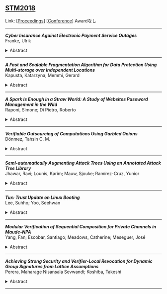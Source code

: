 ## [STM2018](STM2018.md)
Link: [[Proceedings](https://link.springer.com/book/10.1007/978-3-030-01141-3)]
[[Conference](https://www.nics.uma.es/pub/stm18/index.html)]
Awardなし  
***
**_Cyber Insurance Against Electronic Payment Service Outages_**  
Franke, Ulrik
<details><summary>Abstract</summary>Society is becoming increasingly dependent on IT services. One example is the dependence of retailers on electronic payment services. This article investigates the terms and conditions offered by three electronic payment service providers, finding that they only guarantee best effort availability. As potential mitigation, five cyber insurance policies are studied from the perspective of coverage of electronic payment service outages. It is concluded that cyber insurance does indeed give some protection, but that coverage differs between insurers and between different policy options offered. Thus, a retailer who wishes to purchase cyber insurance should take care to understand what is on offer and actively select appropriate coverage.</details>

***

**_A Fast and Scalable Fragmentation Algorithm for Data Protection Using Multi-storage over Independent Locations_**  
Kapusta, Katarzyna; Memmi, Gerard
<details><summary>Abstract</summary>Data fragmentation and dispersal over several independent locations enhances protection level of outsourced data. In this paper, we introduce a Fast and Scalable Fragmentation Algorithm (FSFA) that is particularly well adapted to be used in a multi-cloud environment. It transforms data into interdependent fragments that all have to be gathered in order to reconstruct the initial information. A performance comparison with published related works (including data encryption and dispersal) demonstrates it can be more than twice faster than the fastest of the relevant fragmentation techniques, while producing reasonable storage overhead.</details>

***

**_A Spark Is Enough in a Straw World: A Study of Websites Password Management in the Wild_**  
Raponi, Simone; Di Pietro, Roberto
<details><summary>Abstract</summary>The widespread usage of password authentication in online websites leads to an ever-increasing concern, especially when considering the possibility for an attacker to recover the user password by leveraging the loopholes in the password recovery mechanisms. Indeed, the adoption of a poor password management system by a website makes useless even the most robust password chosen by its users.In this paper, we first provide an analysis of currently adopted password recovery mechanisms. Later, we model an attacker with a set of different capabilities, and we show how current password recovery mechanisms can be exploited in our attacker model. Then, we provide a thorough analysis of the password management of some of the Alexa’s top 200 websites in different countries, including England, France, Germany, Spain and Italy. Of these 1,000 websites, 722 do not require authentication—and hence are excluded from our study—, while out of the remaining 278 we focused on 174—since 104 demanded information we could not produce. Of these 174, almost 25% have critical vulnerabilities, while 44% have some form of vulnerability. Finally, we point out that, by considering the entry into force of the General Data Protection Regulation (GDPR) in May, 2018, most of websites are not compliant with the legislation and may incur in heavy fines. This study, other than being important on its own since it highlights some severe current vulnerabilities and proposes corresponding remedies, has the potential to have a relevant impact on the EU industrial ecosystem.</details>

***

**_Verifiable Outsourcing of Computations Using Garbled Onions_**  
Dönmez, Tahsin C. M.
<details><summary>Abstract</summary>Solutions to the verifiable outsourcing problem based on Yao’s Garbled Circuit (GC) construction have been investigated in previous works. A major obstacle to the practicality of these solutions is the single-use nature of the GC construction. This work introduces the novel technique onion garbling, which circumvents this obstacle by using only a symmetric-key cipher as its cryptographic machinery. This work also proposes a non-interactive protocol for verifiable outsourcing which utilizes the onion garbling technique. The protocol works in a 3-party setting, and consists of a preprocessing phase and an online phase. The cost of a preprocessing phase which can support up to N computations is independent of N for the outsourcing party. For the other two parties, the memory and communication cost of N-reusability is proportional to \(N \cdot m\), where m is the bit-length of the input. The cost of input preparation and verification is \(\mathcal {O}(m+n)\) symmetric-key cipher operations, where n is the bit-length of the output. The overall costs associated with the outsourcing party are low enough to allow verifiable outsourcing of arbitrary computations by resource-constrained devices on constrained networks. Finally, this work reports on a proof-of-concept implementation of the proposed verifiable outsourcing protocol.</details>

***

**_Semi-automatically Augmenting Attack Trees Using an Annotated Attack Tree Library_**  
Jhawar, Ravi; Lounis, Karim; Mauw, Sjouke; Ramírez-Cruz, Yunior
<details><summary>Abstract</summary>We present a method for assisting the semi-automatic creation of attack trees. Our method allows to explore a library of attack trees, select elements from this library that can be attached to an attack tree in construction, and determine how the attachment should be done. The process is supported by a predicate-based formal annotation of attack trees. To show the feasibility of our approach, we describe the process for automatically building a library of annotated attack trees from standard vulnerability descriptions in a publicly available online resource, using information extraction techniques. Then, we show how attack trees manually constructed from high level definitions of attack patterns can be augmented by attaching trees from this library.</details>

***

**_Tux: Trust Update on Linux Booting_**  
Lee, Suhho; Yoo, Seehwan
<details><summary>Abstract</summary>Preserving integrity is one of the essential requirements in trusted computing. However, When it comes to system update, even with the state-of-the-art integrity management system such as OpenCIT cannot properly manage integrity. This is because the updates are not transparent to the remote attestation server and the integrity value is not updated according to the updates.This paper presents Trust Update on Linux booting, TUX. TUX collaboratively manages the integrity along with the kernel update, so that the update is transparent to the attestation server. With TUX, we can successfully maintain trust for the managed machines, even with frequent OS kernel updates. Also, TUX guarantees robust verified and measured boot to safeguard the integrity of a system’s booting process.</details>

***

**_Modular Verification of Sequential Composition for Private Channels in Maude-NPA_**  
Yang, Fan; Escobar, Santiago; Meadows, Catherine; Meseguer, José
<details><summary>Abstract</summary>This paper gives a modular verification methodology in which, given parametric specifications of a key establishment protocol P and a protocol Q providing private channel communication, security and authenticity properties of their sequential composition \(P\; ;\; Q\) can be reduced to: (i) verification of corresponding properties for P, and (ii) verification of corresponding properties for an abstract version \(Q^\alpha \) of Q in which keys have been suitably abstracted. Our results improve upon previous work in this area in several ways. First of all, we both support a large class of equational theories and provide tool support via the Maude-NPA cryptographic protocol analysis tool. Secondly as long as certain conditions on P and Q guaranteeing the secrecy of keys inherited by Q from P are satisfied, our results apply to the composition of any two reachability properties of the two protocols.</details>

***

**_Achieving Strong Security and Verifier-Local Revocation for Dynamic Group Signatures from Lattice Assumptions_**  
Perera, Maharage Nisansala Sevwandi; Koshiba, Takeshi
<details><summary>Abstract</summary>Both member registration and member revocation are essential features in group signature schemes. In ASIACRYPT 2016 Libert, Ling, Mouhartem, Nguyen, and Wang suggested a simple joining mechanism with their lattice-based group signature scheme with member registration. However, their scheme does not support member revocation. Verifier-local revocation is a member revocation approach in group signature schemes, which only requires the verifiers to keep the revocation messages while existing members have no burden. Since there is no workload for existing members related to revocation messages, verifier-local revocation method became the most suitable revocation approach for any environment. However, original group signature schemes with verifier-local revocability satisfy weaker security. This paper adds verifier-local revocation mechanism to the Libert’s (ASIACRYPT 2016) scheme to produce a fully dynamic lattice-based group signature scheme with member registration and member revocation using verifier-local revocation mechanism. Moreover, the resulted scheme achieves stronger security than the security in the original group signature schemes with verifier-local revocation.</details>

***

